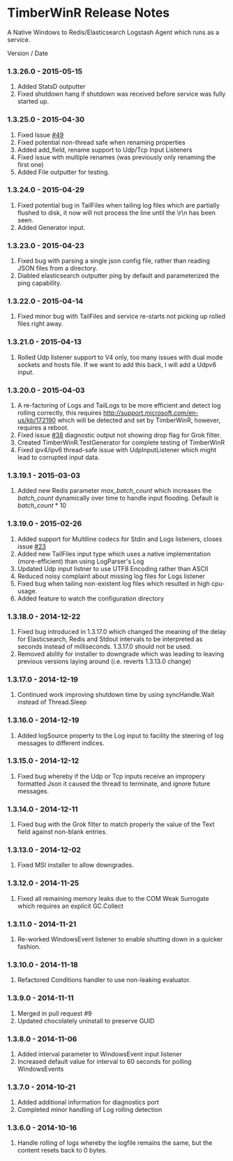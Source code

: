 ﻿TimberWinR Release Notes
==================================
A Native Windows to Redis/Elasticsearch Logstash Agent which runs as a service.

Version / Date
### 1.3.26.0 - 2015-05-15
1. Added StatsD outputter
2. Fixed shutdown hang if shutdown was received before service was fully started up.

### 1.3.25.0 - 2015-04-30
1. Fixed Issue [#49](https://github.com/Cimpress-MCP/TimberWinR/issues/49)
2. Fixed potential non-thread safe when renaming properties
3. Added add_field, rename support to Udp/Tcp Input Listeners
4. Fixed issue with multiple renames (was previously only renaming the first one)
5. Added File outputter for testing.

### 1.3.24.0 - 2015-04-29
1. Fixed potential bug in TailFiles when tailing log files which are partially flushed
   to disk, it now will not process the line until the \r\n has been seen.
2. Added Generator input.

### 1.3.23.0 - 2015-04-23
1. Fixed bug with parsing a single json config file, rather than reading
   JSON files from a directory.
2. Diabled elasticsearch outputter ping by default and parameterized the ping capability.

### 1.3.22.0 - 2015-04-14
1. Fixed minor bug with TailFiles and service re-starts not picking up
   rolled files right away.

### 1.3.21.0 - 2015-04-13
1. Rolled Udp listener support to V4 only, too many issues with dual mode sockets
   and hosts file.  If we want to add this back, I will add a Udpv6 input.

### 1.3.20.0 - 2015-04-03

1. A re-factoring of Logs and TailLogs to be more efficient and detect log rolling correctly,
   this requires http://support.microsoft.com/en-us/kb/172190 which will be detected and
   set by TimberWinR, however, requires a reboot.
2. Fixed issue [#38](https://github.com/Cimpress-MCP/TimberWinR/issues/38) diagnostic output not showing drop flag for Grok filter.
3. Created TimberWinR.TestGenerator for complete testing of TimberWinR
4. Fixed ipv4/ipv6 thread-safe issue with UdpInputListener which might lead to corrupted input data.

### 1.3.19.1 - 2015-03-03

1. Added new Redis parameter _max\_batch\_count_ which increases the _batch\_count_ dynamically over time 
   to handle input flooding.   Default is _batch\_count_ * 10 

### 1.3.19.0 - 2015-02-26

1. Added support for Multiline codecs for Stdin and Logs listeners, closes issue [#23](https://github.com/Cimpress-MCP/TimberWinR/issues/23)
2. Added new TailFiles input type which uses a native implementation (more-efficient) than using LogParser's Log
3. Updated Udp input listner to use UTF8 Encoding rather than ASCII
4. Reduced noisy complaint about missing log files for Logs listener
5. Fixed bug when tailing non-existent log files which resulted in high cpu-usage.
6. Added feature to watch the configuration directory

### 1.3.18.0 - 2014-12-22

1. Fixed bug introduced in 1.3.17.0 which changed the meaning of the delay for Elasticsearch, Redis and Stdout 
intervals to be interpreted as seconds instead of milliseconds.   1.3.17.0 should not be used.
2. Removed ability for installer to downgrade which was leading to leaving previous versions laying around (i.e. reverts 1.3.13.0 change)

### 1.3.17.0 - 2014-12-19

1. Continued work improving shutdown time by using syncHandle.Wait instead of Thread.Sleep

### 1.3.16.0 - 2014-12-19

1. Added logSource property to the Log input to facility the steering of log messages to different indices.

### 1.3.15.0 - 2014-12-12

1. Fixed bug whereby if the Udp or Tcp inputs receive an impropery formatted Json it caused the thread to terminate, and ignore
future messages.

### 1.3.14.0 - 2014-12-11

1. Fixed bug with the Grok filter to match properly the value of the Text field against non-blank entries.

### 1.3.13.0 - 2014-12-02

1. Fixed MSI installer to allow downgrades.

### 1.3.12.0 - 2014-11-25

1. Fixed all remaining memory leaks due to the COM Weak Surrogate which requires an explicit GC.Collect

### 1.3.11.0 - 2014-11-21

1. Re-worked WindowsEvent listener to enable shutting down in a quicker fashion.

### 1.3.10.0 - 2014-11-18

1. Refactored Conditions handler to use non-leaking evaluator.

### 1.3.9.0 - 2014-11-11

1. Merged in pull request #9
2. Updated chocolately uninstall to preserve GUID

### 1.3.8.0 - 2014-11-06

1. Added interval parameter to WindowsEvent input listener
2. Increased default value for interval to 60 seconds for polling WindowsEvents

### 1.3.7.0 - 2014-10-21

1. Added additional information for diagnostics port
2. Completed minor handling of Log rolling detection

### 1.3.6.0 - 2014-10-16

1. Handle rolling of logs whereby the logfile remains the same, but the content resets back to 0 bytes.
